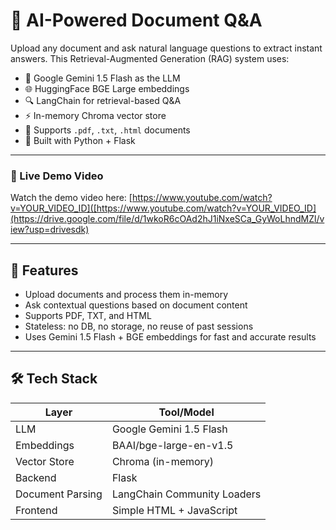 # 🤖 AI-Powered Document Q&A

Upload any document and ask natural language questions to extract instant answers. This Retrieval-Augmented Generation (RAG) system uses:

- 🧠 Google Gemini 1.5 Flash as the LLM  
- 🌐 HuggingFace BGE Large embeddings  
- 🔍 LangChain for retrieval-based Q&A  
- ⚡ In-memory Chroma vector store  
- 🧾 Supports `.pdf`, `.txt`, `.html` documents  
- 🧠 Built with Python + Flask

---

### 🎥 Live Demo Video

Watch the demo video here: [https://www.youtube.com/watch?v=YOUR_VIDEO_ID]([https://www.youtube.com/watch?v=YOUR_VIDEO_ID](https://drive.google.com/file/d/1wkoR6cOAd2hJ1iNxeSCa_GyWoLhndMZl/view?usp=drivesdk)

---

## 🚀 Features

- Upload documents and process them in-memory
- Ask contextual questions based on document content
- Supports PDF, TXT, and HTML
- Stateless: no DB, no storage, no reuse of past sessions
- Uses Gemini 1.5 Flash + BGE embeddings for fast and accurate results

---

## 🛠️ Tech Stack

| Layer        | Tool/Model                       |
|--------------|----------------------------------|
| LLM          | Google Gemini 1.5 Flash          |
| Embeddings   | BAAI/bge-large-en-v1.5           |
| Vector Store | Chroma (in-memory)               |
| Backend      | Flask                            |
| Document Parsing | LangChain Community Loaders  |
| Frontend     | Simple HTML + JavaScript         |
